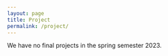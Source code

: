 ```yaml
---
layout: page
title: Project
permalink: /project/
---
```

We have no final projects in the spring semester 2023.
